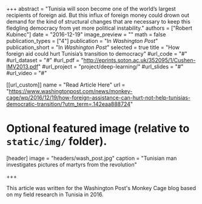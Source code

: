 +++
abstract = "Tunisia will soon become one of the world’s largest recipients of foreign aid. But this influx of foreign money could drown out demand for the kind of structural changes that are necessary to keep this fledgling democracy from yet more political instability."
authors = ["Robert Kubinec"]
date = "2016-12-19"
image_preview = ""
math = false
publication_types = ["4"]
publication = "In *Washington Post*"
publication_short = "In *Washington Post*"
selected = true
title = "How foreign aid could hurt Tunisia’s transition to democracy"
#url_code = "#"
#url_dataset = "#"
#url_pdf = "http://eprints.soton.ac.uk/352095/1/Cushen-IMV2013.pdf"
#url_project = "project/deep-learning/"
#url_slides = "#"
#url_video = "#"

[[url_custom]]
name = "Read Article Here"
url = "https://www.washingtonpost.com/news/monkey-cage/wp/2016/12/19/how-foreign-assistance-can-hurt-not-help-tunisias-democratic-transition/?utm_term=.142eaa888724"

# Optional featured image (relative to `static/img/` folder).
[header]
image = "headers/wash_post.jpg"
caption = "Tunisian man investigates pictures of martyrs from the revolution"

+++

This article was written for the Washington Post's Monkey Cage blog based on my field research in Tunisia in 2016.
